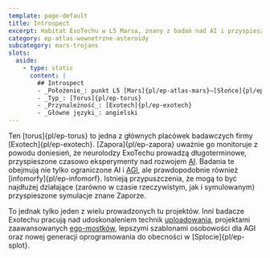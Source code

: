 ```yaml
---
template: page-default
title: Introspect
excerpt: Habitat ExoTechu w L5 Marsa, znany z badań nad AI i przyspieszonymi symulacjami.
category: ep-atlas-wewnetrzne-asteroidy
subcategory: mars-trojans
slots:
  aside:
    - type: static
      content: |
        ## Introspect
        - _Położenie_: punkt L5 [Mars]{pl/ep-atlas-mars}–[Słońce]{pl/ep-atlas-slonce}
        - _Typ_: [Torus]{pl/ep-torus}
        - _Przynależność_: [Exotech]{pl/ep-exotech}
        - _Główne języki_: angielski
---
```

Ten [torus]{pl/ep-torus} to jedna z głównych placówek badawczych firmy [Exotech]{pl/ep-exotech}. [Zapora]{pl/ep-zapora} uważnie go monitoruje z powodu doniesień, że neurolodzy ExoTechu prowadzą długoterminowe, przyspieszone czasowo eksperymenty nad rozwojem [AI](#). Badania te obejmują nie tylko ograniczone AI i [AGI](#), ale prawdopodobnie również [infomorfy]{pl/ep-infomorf}. Istnieją przypuszczenia, że mogą to być najdłużej działające (zarówno w czasie rzeczywistym, jak i symulowanym) przyspieszone symulacje znane Zaporze.

To jednak tylko jeden z wielu prowadzonych tu projektów. Inni badacze Exotechu pracują nad udoskonaleniem technik [uploadowania](#), projektami zaawansowanych [ego-mostków](#), lepszymi szablonami osobowości dla AGI oraz nowej generacji oprogramowania do obecności w [Splocie]{pl/ep-splot}.

